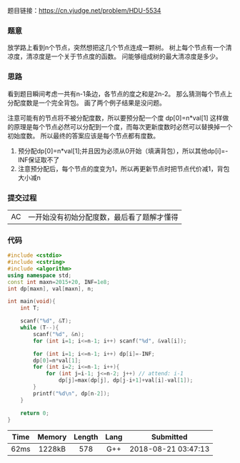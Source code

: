题目链接：<https://cn.vjudge.net/problem/HDU-5534>

### 题意
放学路上看到n个节点，突然想把这几个节点连成一颗树。
树上每个节点有一个清凉度，清凉度是一个关于节点度的函数。
问能够组成树的最大清凉度是多少。

### 思路
看到题目瞬间考虑一共有n-1条边，各节点的度之和是2n-2。
那么猜测每个节点上分配度数是一个完全背包。
画了两个例子结果是没问题。

注意可能有的节点将不被分配度数，所以要预分配一个度
dp[0]=n*val[1]
这样做的原理是每个节点必然可以分配到一个度，而每次更新度数时必然可以替换掉一个初始度数。
所以最终的答案应该是每个节点都有度数。
1. 预分配dp[0]=n*val[1];并且因为必须从0开始（填满背包），所以其他dp[i]=-INF保证取不了
2. 注意预分配后，每个节点的度变为1，所以再更新节点时把节点代价减1，背包大小减n

### 提交过程
|||
:-|:-
AC|一开始没有初始分配度数，最后看了题解才懂得

### 代码
```cpp
#include <cstdio>
#include <cstring>
#include <algorithm>
using namespace std;
const int maxn=2015+20, INF=1e8;
int dp[maxn], val[maxn], n;

int main(void){
    int T;

    scanf("%d", &T);
    while (T--){
        scanf("%d", &n);
        for (int i=1; i<=n-1; i++) scanf("%d", &val[i]);

        for (int i=1; i<=n-1; i++) dp[i]=-INF;
        dp[0]=n*val[1];
        for (int i=2; i<=n-1; i++){
            for (int j=i-1; j<=n-2; j++) // attend: i-1
                dp[j]=max(dp[j], dp[j-i+1]+val[i]-val[1]);
        }
        printf("%d\n", dp[n-2]);
    }

    return 0;
}
```

Time|Memory|Length|Lang|Submitted
:-:|:-:|:-:|:-:|:-:
62ms|1228kB|578|G++|2018-08-21 03:47:13